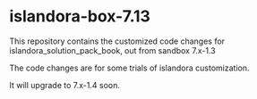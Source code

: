 # islandora-box-7.13
This repository contains the customized code changes for islandora_solution_pack_book, out from sandbox 7.x-1.3

The code changes are for some trials of islandora customization.  

It will upgrade to 7.x-1.4 soon.
